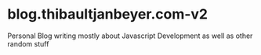 # blog.thibaultjanbeyer.com-v2
Personal Blog writing mostly about Javascript Development as well as other random stuff
